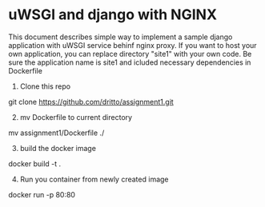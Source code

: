 # uWSGI and django with NGINX 

This document describes simple way to implement a sample django application with uWSGI service behinf nginx proxy. If you want to host your own application, you can replace directory "site1" with your own code. Be sure the application name is site1 and icluded necessary dependencies in Dockerfile

1. Clone this repo 
  
git clone https://github.com/dritto/assignment1.git

2. mv Dockerfile to current directory 

mv assignment1/Dockerfile ./

3. build the docker image 

docker build -t <YOUR IMAGE NAME> .

4. Run you container from newly created image 

docker run -p 80:80 <YOUR IMAGE NAME> 

